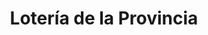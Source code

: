 ---
title: "Lotería de la Provincia"
url: /olivos/loteria-de-la-provincia-gobernador-manuel-ugarte/
shop: Lotterie
---